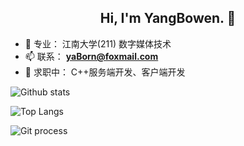 <h2 align="center">
 Hi, I'm YangBowen. 👋
</h2>

* 🎒 专业： 江南大学(211) 数字媒体技术  
* 📫 联系： **yaBorn@foxmail.com**
* 🌱 求职中： C++服务端开发、客户端开发   


![Github stats](https://github-readme-stats.vercel.app/api?username=yaBorn)

![Top Langs](https://github-readme-stats.vercel.app/api/top-langs/?username=yaBorn&layout=compact)

![Git process](https://activity-graph.herokuapp.com/graph?username=yaBorn&bg_color=transparent&color=5BCDEC&line=5BCDEC&point=5BCDEC&hide_border=true)


<!--
**yaBorn/yaBorn** is a ✨ _special_ ✨ repository because its `README.md` (this file) appears on your GitHub profile.

Here are some ideas to get you started:

- 🔭 I’m currently working on ...
- 🌱 I’m currently learning ...
- 👯 I’m looking to collaborate on ...
- 🤔 I’m looking for help with ...
- 💬 Ask me about ...
- 📫 How to reach me: ...
- 😄 Pronouns: ...
- ⚡ Fun fact: ...
-->

